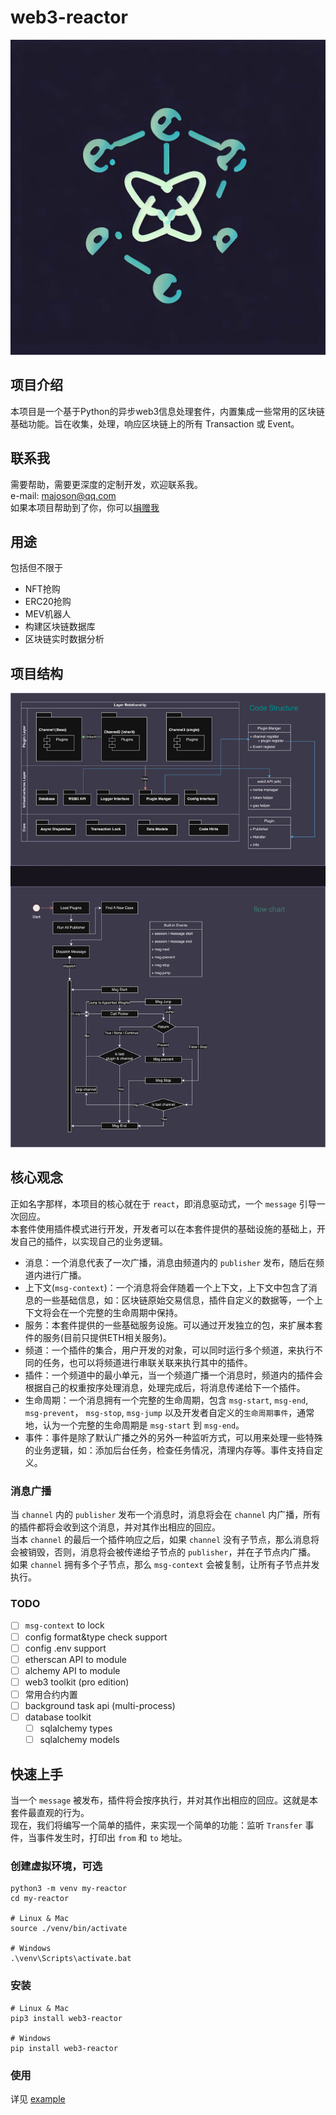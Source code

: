 # web3-reactor

![logo](./assert/LOGO.jpg)

## 项目介绍

本项目是一个基于Python的异步web3信息处理套件，内置集成一些常用的区块链基础功能。旨在收集，处理，响应区块链上的所有
Transaction 或 Event。

## 联系我

需要帮助，需要更深度的定制开发，欢迎联系我。  
e-mail: [majoson@qq.com](mailto:majoson@qq.com?subject=web3_reactor-support)  
如果本项目帮助到了你，你可以[捐赠我](./assert/coffee_alipay.jpg)

## 用途

包括但不限于

- NFT抢购
- ERC20抢购
- MEV机器人
- 构建区块链数据库
- 区块链实时数据分析

## 项目结构

![structure graph](./assert/graph.jpg)

## 核心观念

正如名字那样，本项目的核心就在于 `react`，即消息驱动式，一个 `message` 引导一次回应。  
本套件使用插件模式进行开发，开发者可以在本套件提供的基础设施的基础上，开发自己的插件，以实现自己的业务逻辑。

- 消息：一个消息代表了一次广播，消息由频道内的 `publisher` 发布，随后在频道内进行广播。
- 上下文(`msg-context`)：一个消息将会伴随着一个上下文，上下文中包含了消息的一些基础信息，如：区块链原始交易信息，插件自定义的数据等，一个上下文将会在一个完整的生命周期中保持。
- 服务：本套件提供的一些基础服务设施。可以通过开发独立的包，来扩展本套件的服务(目前只提供ETH相关服务)。
- 频道：一个插件的集合，用户开发的对象，可以同时运行多个频道，来执行不同的任务，也可以将频道进行串联关联来执行其中的插件。
- 插件：一个频道中的最小单元，当一个频道广播一个消息时，频道内的插件会根据自己的权重按序处理消息，处理完成后，将消息传递给下一个插件。
- 生命周期：一个消息拥有一个完整的生命周期，包含 `msg-start`, `msg-end`, `msg-prevent`， `msg-stop`, `msg-jump`
  以及开发者自定义的`生命周期事件`，通常地，认为一个完整的生命周期是 `msg-start` 到 `msg-end`。
- 事件：事件是除了默认广播之外的另外一种监听方式，可以用来处理一些特殊的业务逻辑，如：添加后台任务，检查任务情况，清理内存等。事件支持自定义。

### 消息广播

当 `channel` 内的 `publisher` 发布一个消息时，消息将会在 `channel`
内广播，所有的插件都将会收到这个消息，并对其作出相应的回应。  
当本 `channel` 的最后一个插件响应之后，如果 `channel`
没有子节点，那么消息将会被销毁，否则，消息将会被传递给子节点的 `publisher`，并在子节点内广播。  
如果 `channel` 拥有多个子节点，那么 `msg-context` 会被复制，让所有子节点并发执行。

### TODO

- [ ] `msg-context` to lock
- [ ] config format&type check support
- [ ] config .env support
- [ ] etherscan API to module
- [ ] alchemy API to module
- [ ] web3 toolkit (pro edition)
- [ ] 常用合约内置
- [ ] background task api (multi-process)
- [ ] database toolkit
  - [ ] sqlalchemy types
  - [ ] sqlalchemy models

## 快速上手

当一个 `message` 被发布，插件将会按序执行，并对其作出相应的回应。这就是本套件最直观的行为。  
现在，我们将编写一个简单的插件，来实现一个简单的功能：监听 `Transfer` 事件，当事件发生时，打印出 `from` 和 `to` 地址。

### 创建虚拟环境，可选

```shell
python3 -m venv my-reactor
cd my-reactor

# Linux & Mac
source ./venv/bin/activate

# Windows
.\venv\Scripts\activate.bat

```

### 安装

```shell
# Linux & Mac
pip3 install web3-reactor

# Windows
pip install web3-reactor
```

### 使用

详见 [example](./example)
